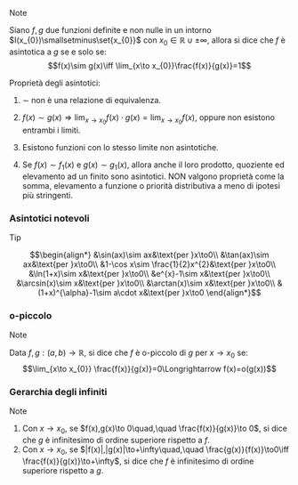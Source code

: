 >[!note]
>Siano $f, g$ due funzioni definite e non nulle in un intorno $I(x_{0})\smallsetminus\set{x_{0}}$ con $x_{0}\in\mathbb{R}\cup{\pm\infty}$, allora si dice che $f$ è asintotica a $g$ se e solo se: $$f(x)\sim g(x)\iff \lim_{x\to x_{0}}\frac{f(x)}{g(x)}=1$$

Proprietà degli asintotici:
1. $\sim$ non è una relazione di equivalenza.
2. $f(x)\sim g(x)\Longrightarrow \lim_{x\to x_{0}} f(x)\cdot g(x)=\lim_{x\to x_{0}} f(x)$, oppure non esistono entrambi i limiti.

3. Esistono funzioni con lo stesso limite non asintotiche.
4. Se $f(x)\sim f_{1}(x)$ e $g(x)\sim g_{1}(x)$, allora anche il loro prodotto, quoziente ed elevamento ad un finito sono asintotici. NON valgono proprietà come la somma, elevamento a funzione o priorità distributiva a meno di ipotesi più stringenti.

### Asintotici notevoli
>[!tip]
>$$\begin{align*}
&\sin(ax)\sim ax&\text{per }x\to0\\
&\tan(ax)\sim ax&\text{per }x\to0\\
&1-\cos x\sim \frac{1}{2}x^{2}&\text{per }x\to0\\
&\ln(1+x)\sim x&\text{per }x\to0\\
&e^{x}-1\sim x&\text{per }x\to0\\
&\arcsin(x)\sim x&\text{per }x\to0\\
&\arctan(x)\sim x&\text{per }x\to0\\
&(1+x)^{\alpha}-1\sim a\cdot x&\text{per }x\to0
\end{align*}$$

### o-piccolo
>[!note]
>Data $f,g : (a,b)\to\mathbb{R}$, si dice che $f$ è o-piccolo di $g$ per $x\to x_{0}$ se:
>$$\lim_{x\to x_{0}} \frac{f(x)}{g(x)}=0\Longrightarrow f(x)=o(g(x))$$

### Gerarchia degli infiniti
>[!note]
>1. Con $x\to x_{0}$, se $f(x),g(x)\to 0\quad,\quad \frac{f(x)}{g(x)}\to 0$, si dice che $g$ è infinitesimo di ordine superiore rispetto a $f$.
>2. Con $x\to x_{0}$, se $|f(x)|,|g(x)|\to+\infty\quad,\quad \frac{g(x)}{f(x)}\to0\iff \frac{f(x)}{g(x)}\to+\infty$, si dice che $f$ è infinitesimo di ordine superiore rispetto a $g$.

